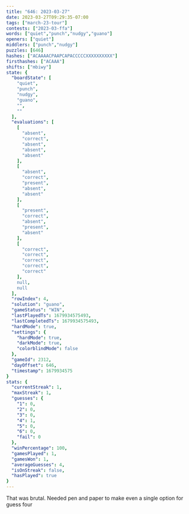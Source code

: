 ```yaml
---
title: "646: 2023-03-27"
date: 2023-03-27T09:29:35-07:00
tags: ["march-23-tour"]
contests: ["2023-03-ffa"]
words: ["quiet","punch","nudgy","guano"]
openers: ["quiet"]
middlers: ["punch","nudgy"]
puzzles: [646]
hashes: ["ACAAAACPAAPCAPACCCCCXXXXXXXXXX"]
firsthashes: ["ACAAA"]
shifts: ["mbiwy"]
state: {
  "boardState": [
    "quiet",
    "punch",
    "nudgy",
    "guano",
    "",
    ""
  ],
  "evaluations": [
    [
      "absent",
      "correct",
      "absent",
      "absent",
      "absent"
    ],
    [
      "absent",
      "correct",
      "present",
      "absent",
      "absent"
    ],
    [
      "present",
      "correct",
      "absent",
      "present",
      "absent"
    ],
    [
      "correct",
      "correct",
      "correct",
      "correct",
      "correct"
    ],
    null,
    null
  ],
  "rowIndex": 4,
  "solution": "guano",
  "gameStatus": "WIN",
  "lastPlayedTs": 1679934575493,
  "lastCompletedTs": 1679934575493,
  "hardMode": true,
  "settings": {
    "hardMode": true,
    "darkMode": true,
    "colorblindMode": false
  },
  "gameId": 2312,
  "dayOffset": 646,
  "timestamp": 1679934575
}
stats: {
  "currentStreak": 1,
  "maxStreak": 1,
  "guesses": {
    "1": 0,
    "2": 0,
    "3": 0,
    "4": 1,
    "5": 0,
    "6": 0,
    "fail": 0
  },
  "winPercentage": 100,
  "gamesPlayed": 1,
  "gamesWon": 1,
  "averageGuesses": 4,
  "isOnStreak": false,
  "hasPlayed": true
}
---
```

<!-- more -->
That was brutal. Needed pen and paper to make even a single option for guess four
